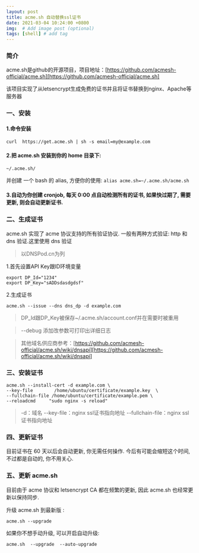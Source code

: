 ```yaml
---
layout: post
title: acme.sh 自动替换ssl证书
date: 2021-03-04 10:24:00 +0800
img:  # Add image post (optional)
tags: [shell] # add tag
---
```




### 简介

acme.sh是github的开源项目，项目地址：[https://github.com/acmesh-official/acme.sh][https://github.com/acmesh-official/acme.sh]

该项目实现了从letsencrypt生成免费的证书并且将证书替换到nginx、Apache等服务器

### 一、安装

#### 1.命令安装
```shell
curl  https://get.acme.sh | sh -s email=my@example.com
```
#### 2.把 acme.sh 安装到你的 home 目录下:

```shell
~/.acme.sh/
```
并创建 一个 bash 的 alias, 方便你的使用: ``` alias acme.sh=~/.acme.sh/acme.sh ```

#### 3.自动为你创建 cronjob, 每天 0:00 点自动检测所有的证书, 如果快过期了, 需要更新, 则会自动更新证书.

### 二、生成证书
acme.sh 实现了 acme 协议支持的所有验证协议. 一般有两种方式验证: http 和 dns 验证.这里使用 dns 验证

> 以DNSPod.cn为列

1.首先设置API Key跟ID环境变量

```shell
export DP_Id="1234"
export DP_Key="sADDsdasdgdsf"
```

2.生成证书
```shell
acme.sh --issue --dns dns_dp -d example.com
```

> DP_Id跟DP_Key被保存~/.acme.sh/account.conf并在需要时被重用

> --debug 添加改参数可打印出详细日志

> 其他域名供应商参考：[https://github.com/acmesh-official/acme.sh/wiki/dnsapi][https://github.com/acmesh-official/acme.sh/wiki/dnsapi]

### 三、安装证书
```shell
acme.sh --install-cert -d example.com \
--key-file        /home/ubuntu/certificate/example.key  \
--fullchain-file /home/ubuntu/certificate/example.pem \
--reloadcmd     "sudo nginx -s reload"
```
> -d：域名 --key-file：nginx ssl证书指向地址 --fullchain-file：nginx ssl证书指向地址

### 四、更新证书
目前证书在 60 天以后会自动更新, 你无需任何操作. 今后有可能会缩短这个时间, 不过都是自动的, 你不用关心.

### 五、更新 acme.sh
目前由于 acme 协议和 letsencrypt CA 都在频繁的更新, 因此 acme.sh 也经常更新以保持同步.

升级 acme.sh 到最新版 :

```shell
acme.sh --upgrade
```
如果你不想手动升级, 可以开启自动升级:

```shell
acme.sh  --upgrade  --auto-upgrade
```

[https://github.com/acmesh-official/acme.sh]: https://github.com/acmesh-official/acme.sh

[https://github.com/acmesh-official/acme.sh/wiki/dnsapi]: https://github.com/acmesh-official/acme.sh/wiki/dnsapi
